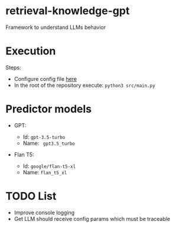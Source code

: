 # retrieval-knowledge-gpt
Framework to understand LLMs behavior


# Execution

Steps:
- Configure config file [here](./src/conf/config.yaml)
- In the root of the repository execute: ```python3 src/main.py```

# Predictor models

- GPT:
    - Id: ```gpt-3.5-turbo```
    - Name: ``` gpt3.5_turbo```

- Flan T5:
    - Id: ```google/flan-t5-xl```
    - Name: ```flan_t5_xl```



# TODO List 

- Improve console logging
- Get LLM should receive config params which must be traceable 